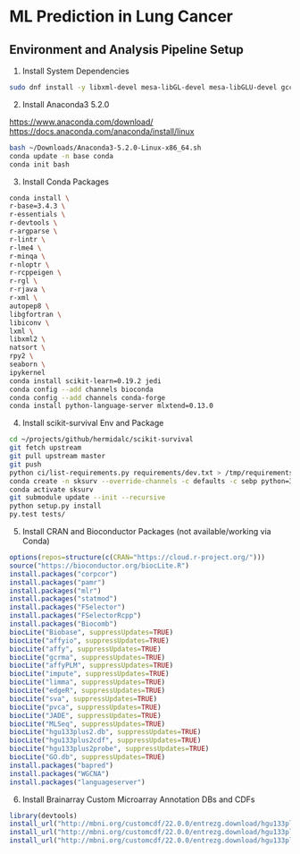 # ML Prediction in Lung Cancer

## Environment and Analysis Pipeline Setup

1. Install System Dependencies

```bash
sudo dnf install -y libxml-devel mesa-libGL-devel mesa-libGLU-devel gcc-gfortran
```

2. Install Anaconda3 5.2.0

https://www.anaconda.com/download/
https://docs.anaconda.com/anaconda/install/linux

```bash
bash ~/Downloads/Anaconda3-5.2.0-Linux-x86_64.sh
conda update -n base conda
conda init bash
```

3. Install Conda Packages

```bash
conda install \
r-base=3.4.3 \
r-essentials \
r-devtools \
r-argparse \
r-lintr \
r-lme4 \
r-minqa \
r-nloptr \
r-rcppeigen \
r-rgl \
r-rjava \
r-xml \
autopep8 \
libgfortran \
libiconv \
lxml \
libxml2 \
natsort \
rpy2 \
seaborn \
ipykernel
conda install scikit-learn=0.19.2 jedi
conda config --add channels bioconda
conda config --add channels conda-forge
conda install python-language-server mlxtend=0.13.0
```

4. Install scikit-survival Env and Package

```bash
cd ~/projects/github/hermidalc/scikit-survival
git fetch upstream
git pull upstream master
git push
python ci/list-requirements.py requirements/dev.txt > /tmp/requirements.txt
conda create -n sksurv --override-channels -c defaults -c sebp python=3 --file /tmp/requirements.txt
conda activate sksurv
git submodule update --init --recursive
python setup.py install
py.test tests/
```

5. Install CRAN and Bioconductor Packages (not available/working via Conda)

```R
options(repos=structure(c(CRAN="https://cloud.r-project.org/")))
source("https://bioconductor.org/biocLite.R")
install.packages("corpcor")
install.packages("pamr")
install.packages("mlr")
install.packages("statmod")
install.packages("FSelector")
install.packages("FSelectorRcpp")
install.packages("Biocomb")
biocLite("Biobase", suppressUpdates=TRUE)
biocLite("affyio", suppressUpdates=TRUE)
biocLite("affy", suppressUpdates=TRUE)
biocLite("gcrma", suppressUpdates=TRUE)
biocLite("affyPLM", suppressUpdates=TRUE)
biocLite("impute", suppressUpdates=TRUE)
biocLite("limma", suppressUpdates=TRUE)
biocLite("edgeR", suppressUpdates=TRUE)
biocLite("sva", suppressUpdates=TRUE)
biocLite("pvca", suppressUpdates=TRUE)
biocLite("JADE", suppressUpdates=TRUE)
biocLite("MLSeq", suppressUpdates=TRUE)
biocLite("hgu133plus2.db", suppressUpdates=TRUE)
biocLite("hgu133plus2cdf", suppressUpdates=TRUE)
biocLite("hgu133plus2probe", suppressUpdates=TRUE)
biocLite("GO.db", suppressUpdates=TRUE)
install.packages("bapred")
install.packages("WGCNA")
install.packages("languageserver")
```

6. Install Brainarray Custom Microarray Annotation DBs and CDFs

```R
library(devtools)
install_url("http://mbni.org/customcdf/22.0.0/entrezg.download/hgu133plus2hsentrezg.db_22.0.0.tar.gz")
install_url("http://mbni.org/customcdf/22.0.0/entrezg.download/hgu133plus2hsentrezgcdf_22.0.0.tar.gz")
install_url("http://mbni.org/customcdf/22.0.0/entrezg.download/hgu133plus2hsentrezgprobe_22.0.0.tar.gz")
```

